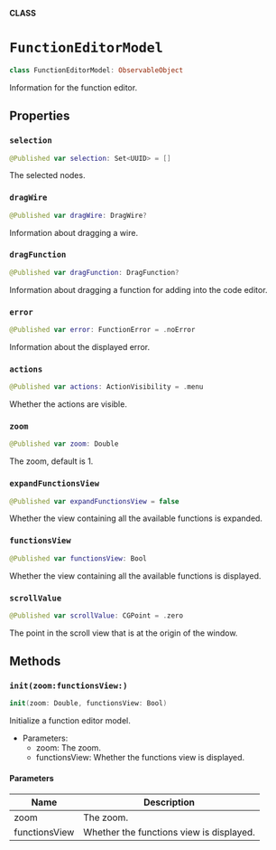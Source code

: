 **CLASS**

# `FunctionEditorModel`

```swift
class FunctionEditorModel: ObservableObject
```

Information for the function editor.

## Properties
### `selection`

```swift
@Published var selection: Set<UUID> = []
```

The selected nodes.

### `dragWire`

```swift
@Published var dragWire: DragWire?
```

Information about dragging a wire.

### `dragFunction`

```swift
@Published var dragFunction: DragFunction?
```

Information about dragging a function for adding into the code editor.

### `error`

```swift
@Published var error: FunctionError = .noError
```

Information about the displayed error.

### `actions`

```swift
@Published var actions: ActionVisibility = .menu
```

Whether the actions are visible.

### `zoom`

```swift
@Published var zoom: Double
```

The zoom, default is 1.

### `expandFunctionsView`

```swift
@Published var expandFunctionsView = false
```

Whether the view containing all the available functions is expanded.

### `functionsView`

```swift
@Published var functionsView: Bool
```

Whether the view containing all the available functions is displayed.

### `scrollValue`

```swift
@Published var scrollValue: CGPoint = .zero
```

The point in the scroll view that is at the origin of the window.

## Methods
### `init(zoom:functionsView:)`

```swift
init(zoom: Double, functionsView: Bool)
```

Initialize a function editor model.
- Parameters:
  - zoom: The zoom.
  - functionsView: Whether the functions view is displayed.

#### Parameters

| Name | Description |
| ---- | ----------- |
| zoom | The zoom. |
| functionsView | Whether the functions view is displayed. |